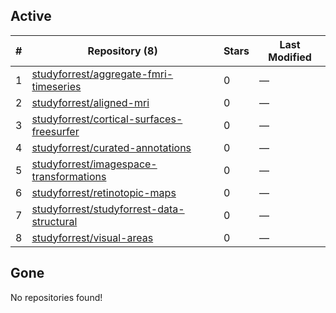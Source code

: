 ## Active
| # | Repository (8) | Stars | Last Modified |
| --- | --- | --- | --- |
| 1 | [studyforrest/aggregate-fmri-timeseries](https://gin.g-node.org/studyforrest/aggregate-fmri-timeseries) | 0 | — |
| 2 | [studyforrest/aligned-mri](https://gin.g-node.org/studyforrest/aligned-mri) | 0 | — |
| 3 | [studyforrest/cortical-surfaces-freesurfer](https://gin.g-node.org/studyforrest/cortical-surfaces-freesurfer) | 0 | — |
| 4 | [studyforrest/curated-annotations](https://gin.g-node.org/studyforrest/curated-annotations) | 0 | — |
| 5 | [studyforrest/imagespace-transformations](https://gin.g-node.org/studyforrest/imagespace-transformations) | 0 | — |
| 6 | [studyforrest/retinotopic-maps](https://gin.g-node.org/studyforrest/retinotopic-maps) | 0 | — |
| 7 | [studyforrest/studyforrest-data-structural](https://gin.g-node.org/studyforrest/studyforrest-data-structural) | 0 | — |
| 8 | [studyforrest/visual-areas](https://gin.g-node.org/studyforrest/visual-areas) | 0 | — |

## Gone
No repositories found!
